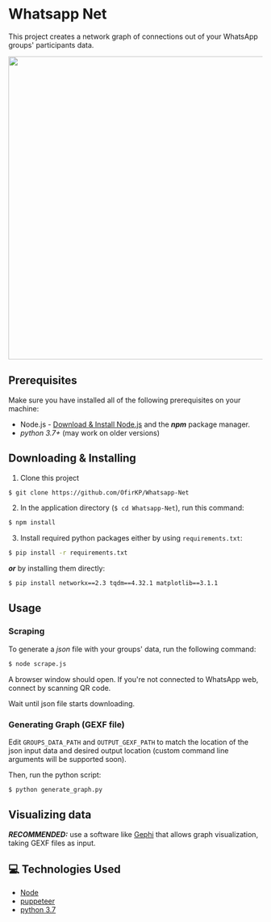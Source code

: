 # Whatsapp Net
This project creates a network graph of connections out of your WhatsApp groups' participants data. 


<img align="center" src="https://i.imgur.com/oHtWhDC.png" width="600">

## Prerequisites
Make sure you have installed all of the following prerequisites on your machine:
- Node.js -  [Download & Install Node.js](https://nodejs.org/en/download/) and the _**npm**_ package manager.
- _python 3.7+_ (may work on older versions)

## Downloading & Installing
1. Clone this project
  ```bash
  $ git clone https://github.com/OfirKP/Whatsapp-Net
  ```
2. In the application directory (`$ cd Whatsapp-Net`), run this command:
  ```bash
  $ npm install
  ```
3. Install required python packages either by using `requirements.txt`:
```bash
$ pip install -r requirements.txt
```
_**or**_ by installing them directly:

```bash
$ pip install networkx==2.3 tqdm==4.32.1 matplotlib==3.1.1
```
## Usage

### Scraping
To generate a _json_ file with your groups' data, run the following command:
```bash
$ node scrape.js
```
A browser window should open. If you're not connected to WhatsApp web, connect by scanning QR code.

Wait until json file starts downloading.

### Generating Graph (GEXF file)
Edit `GROUPS_DATA_PATH` and `OUTPUT_GEXF_PATH` to match the location of the json input data and desired output location (custom command line arguments will be supported soon).

Then, run the python script:
```bash
$ python generate_graph.py
```

## Visualizing data
_**RECOMMENDED:**_ use a software like [Gephi](https://gephi.org/) that allows graph visualization, taking GEXF files as input.

## 💻 Technologies Used
* [Node](https://nodejs.org/en/)
* [puppeteer](https://github.com/GoogleChrome/puppeteer)
* [python 3.7](https://www.python.org/)
